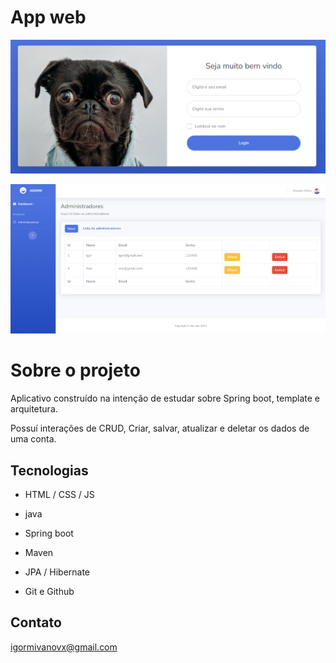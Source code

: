 # App web

![priview](./.github/login.png)

![priview](./.github/administrador.png)

# Sobre o projeto

Aplicativo construído na intenção de estudar sobre Spring boot, template e arquitetura.

Possuí interações de CRUD, Criar, salvar, atualizar e deletar os dados de uma conta.


## Tecnologias 

- HTML / CSS / JS

- java
- Spring boot
- Maven
- JPA / Hibernate

- Git e Github

## Contato 

igormivanovx@gmail.com

